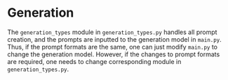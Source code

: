 # Generation

The `generation_types` module in `generation_types.py` handles all prompt creation, and the prompts are inputted to the generation model in `main.py`.
Thus, if the prompt formats are the same, one can just modify `main.py` to change the generation model.
However, if the changes to prompt formats are required, one needs to change corresponding module in `generation_types.py`.